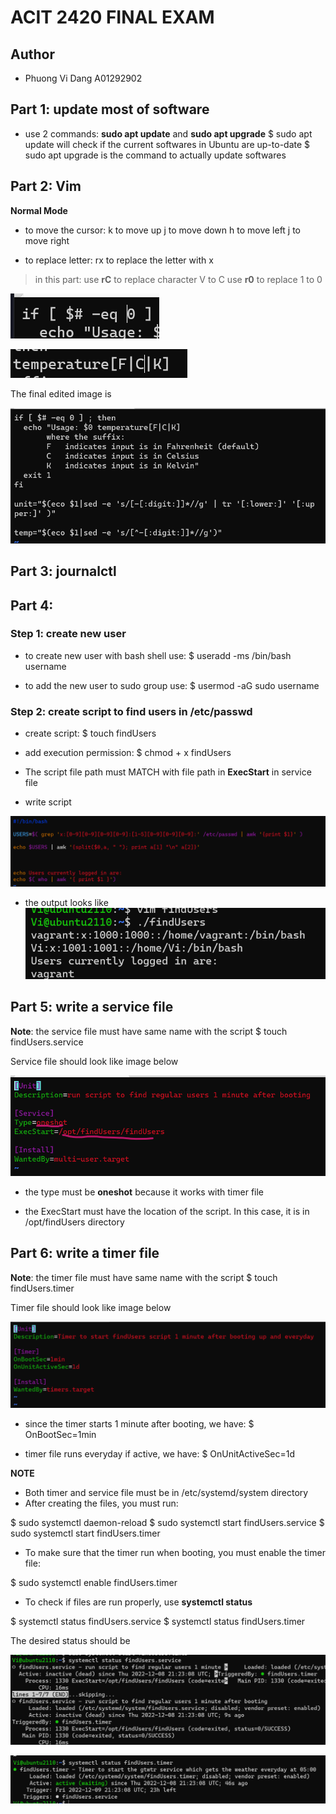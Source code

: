 # ACIT 2420 FINAL EXAM
## Author
* Phuong Vi Dang A01292902

## Part 1: update most of software
* use 2 commands: **sudo apt update** and **sudo apt upgrade**
$ sudo apt update will check if the current softwares in Ubuntu are up-to-date
$ sudo apt upgrade is the command to actually update softwares

## Part 2: Vim
**Normal Mode**
* to move the cursor: 
    k to move up
    j to move down
    h to move left
    j to move right

* to replace letter:
    rx to replace the letter with x

> in this part:
> use **rC** to replace character V to C
> use **r0** to replace 1 to 0

![image replace 1 to 0](/images/vim-replace-0.png)

![image replace V to C](/images/vim-replace-C.png)

The final edited image is

![image of edited file](/images/vim-file-edited.png)


## Part 3: journalctl

## Part 4: 

### Step 1: create new user
* to create new user with bash shell use: 
$ useradd -ms /bin/bash username

* to add the new user to sudo group use:
$ usermod -aG sudo username

### Step 2: create script to find users in /etc/passwd

* create script:
$ touch findUsers

* add execution permission:
$ chmod + x findUsers

* The script file path must MATCH with file path in **ExecStart** in service file

* write script

![image of script](/images/script.png)

* the output looks like
![img of output](/images/output.png)

## Part 5: write a service file

**Note**: the service file must have same name with the script
$ touch findUsers.service

Service file should look like image below

![image of service file](/images/service-file.png)

* the type must be **oneshot** because it works with timer file

* the ExecStart must have the location of the script. In this case, it is in /opt/findUsers directory

## Part 6: write a timer file

**Note**: the timer file must have same name with the script
$ touch findUsers.timer

Timer file should look like image below

![image of timer file](/images/timer-file.png)

* since the timer starts 1 minute after booting, we have:
$ OnBootSec=1min

* timer file runs everyday if active, we have:
$ OnUnitActiveSec=1d


**NOTE**
* Both timer and service file must be in /etc/systemd/system directory
* After creating the files, you must run:

$ sudo systemctl daemon-reload
$ sudo systemctl start findUsers.service
$ sudo systemctl start findUsers.timer

* To make sure that the timer run when booting, you must enable the timer file:

$ sudo systemctl enable findUsers.timer

* To check if files are run properly, use **systemctl status**

$ systemctl status findUsers.service
$ systemctl status findUsers.timer

The desired status should be

![image of service file status](/images/service-file-status.png)

![image of timer file status](/images/timer-file-status.png)

